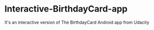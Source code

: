 # Interactive-BirthdayCard-app
It's an interactive version of The BirthdayCard Android app from Udacity
